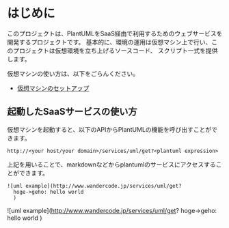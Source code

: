# はじめに

このプロジェクトは、PlantUMLをSaaS経由で利用するためのウェブサービスを開発するプロジェクトです。
基本的に、環境の運用は仮想マシン上で行い、このプロジェクトは仮想環境を立ち上げるソースコード、
スクリプト一式を提供します。

仮想マシンの使い方は、以下をごらんください。

* [仮想マシンのセットアップ](vm/readme.md)

## 起動したSaaSサービスの使い方

仮想マシンを起動すると、以下のAPIからPlantUMLの機能を呼び出すことができます。

```
http://<your host/your domain>/services/uml/get?<plantuml expression>
```

上記を用いることで、markdownなどからplantumlのサービスにアクセスすることができます。
```
![uml example](http://www.wandercode.jp/services/uml/get?
  hoge->geho: hello world
  )
```

![uml example](http://www.wandercode.jp/services/uml/get?
  hoge->geho: hello world
  )
